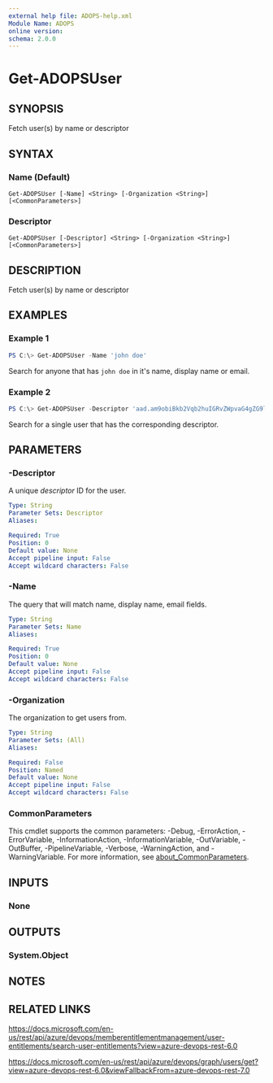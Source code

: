 ```yaml
---
external help file: ADOPS-help.xml
Module Name: ADOPS
online version:
schema: 2.0.0
---
```


# Get-ADOPSUser

## SYNOPSIS

Fetch user(s) by name or descriptor

## SYNTAX

### Name (Default)

```
Get-ADOPSUser [-Name] <String> [-Organization <String>] [<CommonParameters>]
```

### Descriptor

```
Get-ADOPSUser [-Descriptor] <String> [-Organization <String>] [<CommonParameters>]
```

## DESCRIPTION

Fetch user(s) by name or descriptor

## EXAMPLES

### Example 1

```powershell
PS C:\> Get-ADOPSUser -Name 'john doe'
```

Search for anyone that has `john doe` in it's name, display name or email.

### Example 2

```powershell
PS C:\> Get-ADOPSUser -Descriptor 'aad.am9obiBkb2Vqb2huIGRvZWpvaG4gZG9lam9obiBkb2U'
```

Search for a single user that has the corresponding descriptor.

## PARAMETERS

### -Descriptor

A unique _descriptor_ ID for the user.

```yaml
Type: String
Parameter Sets: Descriptor
Aliases:

Required: True
Position: 0
Default value: None
Accept pipeline input: False
Accept wildcard characters: False
```

### -Name

The query that will match name, display name, email fields.

```yaml
Type: String
Parameter Sets: Name
Aliases:

Required: True
Position: 0
Default value: None
Accept pipeline input: False
Accept wildcard characters: False
```

### -Organization

The organization to get users from.

```yaml
Type: String
Parameter Sets: (All)
Aliases:

Required: False
Position: Named
Default value: None
Accept pipeline input: False
Accept wildcard characters: False
```

### CommonParameters

This cmdlet supports the common parameters: -Debug, -ErrorAction, -ErrorVariable, -InformationAction, -InformationVariable, -OutVariable, -OutBuffer, -PipelineVariable, -Verbose, -WarningAction, and -WarningVariable. For more information, see [about_CommonParameters](http://go.microsoft.com/fwlink/?LinkID=113216).

## INPUTS

### None

## OUTPUTS

### System.Object

## NOTES

## RELATED LINKS

https://docs.microsoft.com/en-us/rest/api/azure/devops/memberentitlementmanagement/user-entitlements/search-user-entitlements?view=azure-devops-rest-6.0

https://docs.microsoft.com/en-us/rest/api/azure/devops/graph/users/get?view=azure-devops-rest-6.0&viewFallbackFrom=azure-devops-rest-7.0
